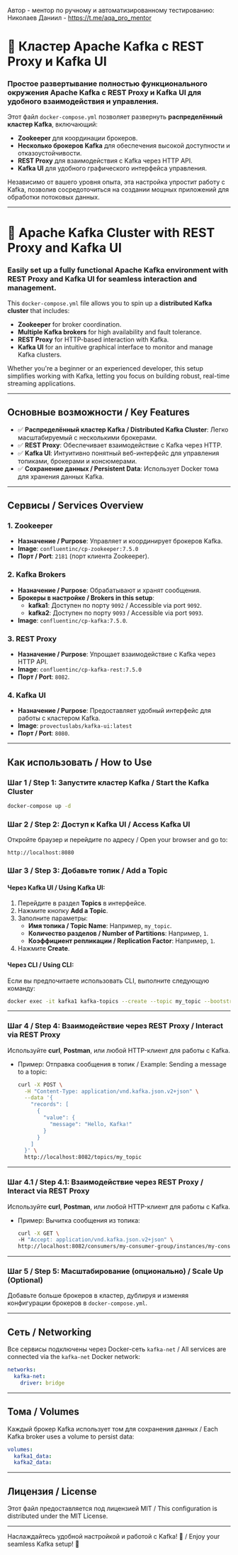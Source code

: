 Автор - ментор по ручному и автоматизированному тестированию: Николаев Даниил - https://t.me/aqa_pro_mentor


# 🚀 Кластер Apache Kafka с REST Proxy и Kafka UI

### **Простое развертывание полностью функционального окружения Apache Kafka с REST Proxy и Kafka UI для удобного взаимодействия и управления.**

Этот файл `docker-compose.yml` позволяет развернуть **распределённый кластер Kafka**, включающий:
- **Zookeeper** для координации брокеров.
- **Несколько брокеров Kafka** для обеспечения высокой доступности и отказоустойчивости.
- **REST Proxy** для взаимодействия с Kafka через HTTP API.
- **Kafka UI** для удобного графического интерфейса управления.

Независимо от вашего уровня опыта, эта настройка упростит работу с Kafka, позволив сосредоточиться на создании мощных приложений для обработки потоковых данных.

---

# 🚀 Apache Kafka Cluster with REST Proxy and Kafka UI

### **Easily set up a fully functional Apache Kafka environment with REST Proxy and Kafka UI for seamless interaction and management.**

This `docker-compose.yml` file allows you to spin up a **distributed Kafka cluster** that includes:
- **Zookeeper** for broker coordination.
- **Multiple Kafka brokers** for high availability and fault tolerance.
- **REST Proxy** for HTTP-based interaction with Kafka.
- **Kafka UI** for an intuitive graphical interface to monitor and manage Kafka clusters.

Whether you're a beginner or an experienced developer, this setup simplifies working with Kafka, letting you focus on building robust, real-time streaming applications.

---

## **Основные возможности / Key Features**

- ✅ **Распределённый кластер Kafka / Distributed Kafka Cluster**: Легко масштабируемый с несколькими брокерами.
- ✅ **REST Proxy**: Обеспечивает взаимодействие с Kafka через HTTP.
- ✅ **Kafka UI**: Интуитивно понятный веб-интерфейс для управления топиками, брокерами и консюмерами.
- ✅ **Сохранение данных / Persistent Data**: Использует Docker тома для хранения данных Kafka.

---

## **Сервисы / Services Overview**

### 1. **Zookeeper**
- **Назначение / Purpose**: Управляет и координирует брокеров Kafka.
- **Image**: `confluentinc/cp-zookeeper:7.5.0`
- **Порт / Port**: `2181` (порт клиента Zookeeper).

### 2. **Kafka Brokers**
- **Назначение / Purpose**: Обрабатывают и хранят сообщения.
- **Брокеры в настройке / Brokers in this setup**:
  - **kafka1**: Доступен по порту `9092` / Accessible via port `9092`.
  - **kafka2**: Доступен по порту `9093` / Accessible via port `9093`.
- **Image**: `confluentinc/cp-kafka:7.5.0`.

### 3. **REST Proxy**
- **Назначение / Purpose**: Упрощает взаимодействие с Kafka через HTTP API.
- **Image**: `confluentinc/cp-kafka-rest:7.5.0`
- **Порт / Port**: `8082`.

### 4. **Kafka UI**
- **Назначение / Purpose**: Предоставляет удобный интерфейс для работы с кластером Kafka.
- **Image**: `provectuslabs/kafka-ui:latest`
- **Порт / Port**: `8080`.

---

## **Как использовать / How to Use**

### **Шаг 1 / Step 1**: Запустите кластер Kafka / Start the Kafka Cluster
```bash
docker-compose up -d
```

### **Шаг 2 / Step 2**: Доступ к Kafka UI / Access Kafka UI
Откройте браузер и перейдите по адресу / Open your browser and go to:
```
http://localhost:8080
```

### **Шаг 3 / Step 3**: Добавьте топик / Add a Topic

#### Через Kafka UI / Using Kafka UI:
1. Перейдите в раздел **Topics** в интерфейсе.
2. Нажмите кнопку **Add a Topic**.
3. Заполните параметры:
   - **Имя топика / Topic Name**: Например, `my_topic`.
   - **Количество разделов / Number of Partitions**: Например, `1`.
   - **Коэффициент репликации / Replication Factor**: Например, `1`.
4. Нажмите **Create**.

#### Через CLI / Using CLI:
Если вы предпочитаете использовать CLI, выполните следующую команду:
```bash
docker exec -it kafka1 kafka-topics --create --topic my_topic --bootstrap-server kafka1:29092 --replication-factor 1 --partitions 1
```

---

### **Шаг 4 / Step 4**: Взаимодействие через REST Proxy / Interact via REST Proxy
Используйте **curl**, **Postman**, или любой HTTP-клиент для работы с Kafka.  
- Пример: Отправка сообщения в топик / Example: Sending a message to a topic:
  ```bash
  curl -X POST \
    -H "Content-Type: application/vnd.kafka.json.v2+json" \
    --data '{
      "records": [
        {
          "value": {
            "message": "Hello, Kafka!"
          }
        }
      ]
    }' \
    http://localhost:8082/topics/my_topic
  ```

---

### **Шаг 4.1 / Step 4.1**: Взаимодействие через REST Proxy / Interact via REST Proxy
Используйте **curl**, **Postman**, или любой HTTP-клиент для работы с Kafka.  
- Пример: Вычитка сообщения из топика:
  ```bash
  curl -X GET \
  -H "Accept: application/vnd.kafka.json.v2+json" \
  http://localhost:8082/consumers/my-consumer-group/instances/my-consumer/records
  ```

---
### **Шаг 5 / Step 5**: Масштабирование (опционально) / Scale Up (Optional)
Добавьте больше брокеров в кластер, дублируя и изменяя конфигурации брокеров в `docker-compose.yml`.

---

## **Сеть / Networking**

Все сервисы подключены через Docker-сеть `kafka-net` / All services are connected via the `kafka-net` Docker network:
```yaml
networks:
  kafka-net:
    driver: bridge
```

---

## **Тома / Volumes**

Каждый брокер Kafka использует том для сохранения данных / Each Kafka broker uses a volume to persist data:
```yaml
volumes:
  kafka1_data:
  kafka2_data:
```

---

## **Лицензия / License**

Этот файл предоставляется под лицензией MIT / This configuration is distributed under the MIT License.

---

Наслаждайтесь удобной настройкой и работой с Kafka! 🎉 / Enjoy your seamless Kafka setup! 🎉
